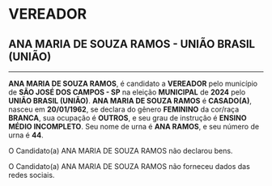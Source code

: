 # VEREADOR
## ANA MARIA DE SOUZA RAMOS - UNIÃO BRASIL (UNIÃO)
---
**ANA MARIA DE SOUZA RAMOS**, é candidato a **VEREADOR** pelo município de **SÃO JOSÉ DOS CAMPOS - SP** na eleição **MUNICIPAL** de **2024** pelo **UNIÃO BRASIL (UNIÃO)**.
**ANA MARIA DE SOUZA RAMOS** é **CASADO(A)**, nasceu em **20/01/1962**, se declara do gênero **FEMININO** da cor/raça **BRANCA**, sua ocupação é **OUTROS**, e seu grau de instrução é **ENSINO MÉDIO INCOMPLETO**.
Seu nome de urna é **ANA RAMOS**, e seu número de urna é **44**.

O Candidato(a) ANA MARIA DE SOUZA RAMOS não declarou bens.


O Candidato(a) ANA MARIA DE SOUZA RAMOS não forneceu dados das redes sociais.